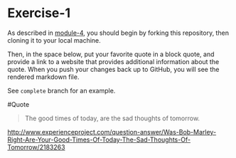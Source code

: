 # Exercise-1

As described in [module-4](https://github.com/INFO-201/m4-git-intro), you should begin by forking this repository, then cloning it to your local machine.

Then, in the space below, put your favorite quote in a block quote, and provide a link to a website that provides additional information about the quote. When you push your changes back up to GitHub, you will see the rendered markdown file.

See `complete` branch for an example.


#Quote
>The good times of today, are the sad thoughts of tomorrow. 

http://www.experienceproject.com/question-answer/Was-Bob-Marley-Right-Are-Your-Good-Times-Of-Today-The-Sad-Thoughts-Of-Tomorrow/2183263